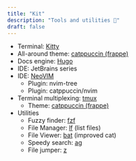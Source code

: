 ```yaml
---
title: "Kit"
description: "Tools and utilities 🧰"
draft: false
---
```


* Terminal: [Kitty](https://github.com/kovidgoyal/kitty)
* All-around theme: [catppuccin (frappe)](https://github.com/catppuccin/catppuccin)
* Docs engine: [Hugo](https://gohugo.io/)
* IDE: JetBrains series
* IDE: [NeoVIM](https://neovim.io/)
    * Plugin: nvim-tree
    * Plugin: catppuccin/nvim    
* Terminal multiplexing: [tmux](https://github.com/tmux/tmux)
    * Theme: [catppuccin (frappe)](https://github.com/catppuccin/tmux)
* Utilities
    * Fuzzy finder: [fzf](https://github.com/junegunn/fzf)
    * File Manager: [lf](https://github.com/gokcehan/lf) (list files)
    * File Viewer: [bat](https://github.com/sharkdp/bat) (improved cat)
    * Speedy search: [ag](https://github.com/ggreer/the_silver_searcher)
    * File jumper: [z](https://github.com/rupa/z)
